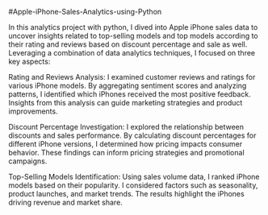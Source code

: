 #Apple-iPhone-Sales-Analytics-using-Python

In this analytics project with python, I dived into Apple iPhone sales data to uncover insights related to top-selling models and top models according to their rating and reviews based on discount percentage and sale as well. Leveraging a combination of data analytics techniques, I focused on three key aspects:

Rating and Reviews Analysis: I examined customer reviews and ratings for various iPhone models. By aggregating sentiment scores and analyzing patterns, I identified which iPhones received the most positive feedback. Insights from this analysis can guide marketing strategies and product improvements.

Discount Percentage Investigation: I explored the relationship between discounts and sales performance. By calculating discount percentages for different iPhone versions, I determined how pricing impacts consumer behavior. These findings can inform pricing strategies and promotional campaigns.

Top-Selling Models Identification: Using sales volume data, I ranked iPhone models based on their popularity. I considered factors such as seasonality, product launches, and market trends. The results highlight the iPhones driving revenue and market share.


